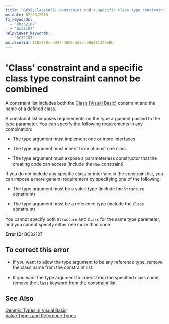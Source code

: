 ```yaml
---
title: "&#39;Class&#39; constraint and a specific class type constraint cannot be combined"
ms.date: 07/20/2015
f1_keywords: 
  - "vbc32107"
  - "bc32107"
helpviewer_keywords: 
  - "BC32107"
ms.assetid: 218a7f0c-dd4f-4086-a52c-e8d581377e8b
---
```

# &#39;Class&#39; constraint and a specific class type constraint cannot be combined
A constraint list includes both the [Class (Visual Basic)](http://msdn.microsoft.com/library/0777c6e6-46bc-451b-ad70-57b49d4ef4f7) constraint and the name of a defined class.  
  
 A constraint list imposes requirements on the type argument passed to the type parameter. You can specify the following requirements in any combination:  
  
- The type argument must implement one or more interfaces  
  
- The type argument must inherit from at most one class  
  
- The type argument must expose a parameterless constructor that the creating code can access (include the `New` constraint)  
  
 If you do not include any specific class or interface in the constraint list, you can impose a more general requirement by specifying one of the following:  
  
- The type argument must be a value type (include the `Structure` constraint)  
  
- The type argument must be a reference type (include the `Class` constraint)  
  
 You cannot specify both `Structure` and `Class` for the same type parameter, and you cannot specify either one more than once.  
  
 **Error ID:** BC32107  
  
## To correct this error  
  
- If you want to allow the type argument to be any reference type, remove the class name from the constraint list.  
  
- If you want the type argument to inherit from the specified class name, remove the `Class` keyword from the constraint list.  
  
## See Also  
 [Generic Types in Visual Basic](../../visual-basic/programming-guide/language-features/data-types/generic-types.md)  
 [Value Types and Reference Types](../../visual-basic/programming-guide/language-features/data-types/value-types-and-reference-types.md)
